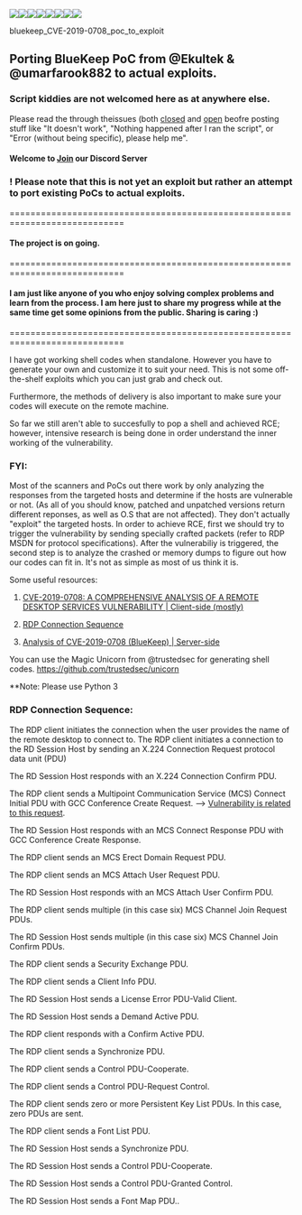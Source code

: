 [![](https://sourcerer.io/fame/algo7/algo7/bluekeep_CVE-2019-0708_poc_to_exploit/images/0)](https://sourcerer.io/fame/algo7/algo7/bluekeep_CVE-2019-0708_poc_to_exploit/links/0)[![](https://sourcerer.io/fame/algo7/algo7/bluekeep_CVE-2019-0708_poc_to_exploit/images/1)](https://sourcerer.io/fame/algo7/algo7/bluekeep_CVE-2019-0708_poc_to_exploit/links/1)[![](https://sourcerer.io/fame/algo7/algo7/bluekeep_CVE-2019-0708_poc_to_exploit/images/2)](https://sourcerer.io/fame/algo7/algo7/bluekeep_CVE-2019-0708_poc_to_exploit/links/2)[![](https://sourcerer.io/fame/algo7/algo7/bluekeep_CVE-2019-0708_poc_to_exploit/images/3)](https://sourcerer.io/fame/algo7/algo7/bluekeep_CVE-2019-0708_poc_to_exploit/links/3)[![](https://sourcerer.io/fame/algo7/algo7/bluekeep_CVE-2019-0708_poc_to_exploit/images/4)](https://sourcerer.io/fame/algo7/algo7/bluekeep_CVE-2019-0708_poc_to_exploit/links/4)[![](https://sourcerer.io/fame/algo7/algo7/bluekeep_CVE-2019-0708_poc_to_exploit/images/5)](https://sourcerer.io/fame/algo7/algo7/bluekeep_CVE-2019-0708_poc_to_exploit/links/5)[![](https://sourcerer.io/fame/algo7/algo7/bluekeep_CVE-2019-0708_poc_to_exploit/images/6)](https://sourcerer.io/fame/algo7/algo7/bluekeep_CVE-2019-0708_poc_to_exploit/links/6)[![](https://sourcerer.io/fame/algo7/algo7/bluekeep_CVE-2019-0708_poc_to_exploit/images/7)](https://sourcerer.io/fame/algo7/algo7/bluekeep_CVE-2019-0708_poc_to_exploit/links/7)

bluekeep_CVE-2019-0708_poc_to_exploit

## Porting BlueKeep PoC from @Ekultek & @umarfarook882 to actual exploits.

### Script kiddies are not welcomed here as at anywhere else.

Please read the through theissues (both [closed](https://github.com/algo7/bluekeep_CVE-2019-0708_poc_to_exploit/issues?q=is%3Aissue+is%3Aclosed) and [open](https://github.com/algo7/bluekeep_CVE-2019-0708_poc_to_exploit/issues) beofre posting stuff like "It doesn't work", "Nothing happened after I ran the script", or "Error (without being specific), please help me".

#### Welcome to [Join](https://discord.gg/4kc72bZ) our Discord Server


### ! Please note that this is not yet an exploit but rather an attempt to port existing PoCs to actual exploits.
============================================================================
#### The project is on going. 
============================================================================
#### I am just like anyone of you who enjoy solving complex problems and learn from the process. I am here just to share my progress while at the same time get some opinions from the public. Sharing is caring :)
============================================================================

I have got working shell codes when standalone. However you have to generate your own and customize it to suit your need. This is not some off-the-shelf exploits which you can just grab and check out.

Furthermore, the methods of delivery is also important to make sure your codes will execute on the remote machine.

So far we still aren't able to succesfully to pop a shell and achieved RCE; however, intensive research is being done in order understand the inner working of the vulnerability.

### FYI:
Most of the scanners and PoCs out there work by only analyzing the responses from the targeted hosts and determine if the hosts are vulnerable or not. (As all of you should know, patched and unpatched versions return different reponses, as well as O.S that are not affected). They don't actually "exploit" the targeted hosts. In order to achieve RCE, first we should try to trigger the vulnerability by sending specially crafted packets (refer to RDP MSDN for protocol specifications). After the vulnerabiliy is triggered, the second step is to analyze the crashed or memory dumps to figure out how our codes can fit in. It's not as simple as most of us think it is.

Some useful resources:

1. [CVE-2019-0708: A COMPREHENSIVE ANALYSIS OF A REMOTE DESKTOP SERVICES VULNERABILITY | Client-side (mostly)](https://www.zerodayinitiative.com/blog/2019/5/27/cve-2019-0708-a-comprehensive-analysis-of-a-remote-desktop-services-vulnerability)

2. [RDP Connection Sequence](https://docs.microsoft.com/en-us/openspecs/windows_protocols/ms-rdpbcgr/023f1e69-cfe8-4ee6-9ee0-7e759fb4e4ee)

3. [Analysis of CVE-2019-0708 (BlueKeep) | Server-side](https://www.malwaretech.com/2019/05/analysis-of-cve-2019-0708-bluekeep.html)

You can use the Magic Unicorn from @trustedsec for generating shell codes.
https://github.com/trustedsec/unicorn


**Note: Please use Python 3

### RDP Connection Sequence:

The RDP client initiates the connection when the user provides the name of the remote desktop to connect to. The RDP client initiates a connection to the RD Session Host by sending an X.224 Connection Request protocol data unit (PDU)

The RD Session Host responds with an X.224 Connection Confirm PDU.

The RDP client sends a Multipoint Communication Service (MCS) Connect Initial PDU with GCC Conference Create Request. --> [Vulnerability is related to this request](https://www.zerodayinitiative.com/blog/2019/5/27/cve-2019-0708-a-comprehensive-analysis-of-a-remote-desktop-services-vulnerability).

The RD Session Host responds with an MCS Connect Response PDU with GCC Conference Create Response.

The RDP client sends an MCS Erect Domain Request PDU.

The RDP client sends an MCS Attach User Request PDU.

The RD Session Host responds with an MCS Attach User Confirm PDU.

The RDP client sends multiple (in this case six) MCS Channel Join Request PDUs.

The RD Session Host sends multiple (in this case six) MCS Channel Join Confirm PDUs.

The RDP client sends a Security Exchange PDU.

The RDP client sends a Client Info PDU.

The RD Session Host sends a License Error PDU-Valid Client.

The RD Session Host sends a Demand Active PDU.

The RDP client responds with a Confirm Active PDU.

The RDP client sends a Synchronize PDU.

The RDP client sends a Control PDU-Cooperate.

The RDP client sends a Control PDU-Request Control.

The RDP client sends zero or more Persistent Key List PDUs. In this case, zero PDUs are sent.

The RDP client sends a Font List PDU.

The RD Session Host sends a Synchronize PDU.

The RD Session Host sends a Control PDU-Cooperate.

The RD Session Host sends a Control PDU-Granted Control.

The RD Session Host sends a Font Map PDU..


